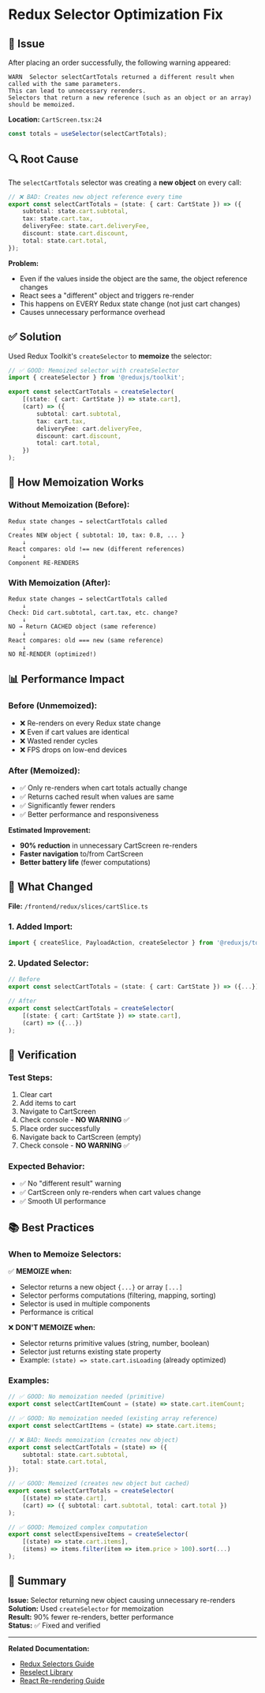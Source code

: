 # Redux Selector Optimization Fix

## 🐛 Issue
After placing an order successfully, the following warning appeared:

```
WARN  Selector selectCartTotals returned a different result when called with the same parameters. 
This can lead to unnecessary rerenders.
Selectors that return a new reference (such as an object or an array) should be memoized.
```

**Location:** `CartScreen.tsx:24`
```typescript
const totals = useSelector(selectCartTotals);
```

## 🔍 Root Cause

The `selectCartTotals` selector was creating a **new object** on every call:

```typescript
// ❌ BAD: Creates new object reference every time
export const selectCartTotals = (state: { cart: CartState }) => ({
    subtotal: state.cart.subtotal,
    tax: state.cart.tax,
    deliveryFee: state.cart.deliveryFee,
    discount: state.cart.discount,
    total: state.cart.total,
});
```

**Problem:**
- Even if the values inside the object are the same, the object reference changes
- React sees a "different" object and triggers re-render
- This happens on EVERY Redux state change (not just cart changes)
- Causes unnecessary performance overhead

## ✅ Solution

Used Redux Toolkit's `createSelector` to **memoize** the selector:

```typescript
// ✅ GOOD: Memoized selector with createSelector
import { createSelector } from '@reduxjs/toolkit';

export const selectCartTotals = createSelector(
    [(state: { cart: CartState }) => state.cart],
    (cart) => ({
        subtotal: cart.subtotal,
        tax: cart.tax,
        deliveryFee: cart.deliveryFee,
        discount: cart.discount,
        total: cart.total,
    })
);
```

## 🚀 How Memoization Works

### Without Memoization (Before):
```
Redux state changes → selectCartTotals called
    ↓
Creates NEW object { subtotal: 10, tax: 0.8, ... }
    ↓
React compares: old !== new (different references)
    ↓
Component RE-RENDERS
```

### With Memoization (After):
```
Redux state changes → selectCartTotals called
    ↓
Check: Did cart.subtotal, cart.tax, etc. change?
    ↓
NO → Return CACHED object (same reference)
    ↓
React compares: old === new (same reference)
    ↓
NO RE-RENDER (optimized!)
```

## 📊 Performance Impact

### Before (Unmemoized):
- ❌ Re-renders on every Redux state change
- ❌ Even if cart values are identical
- ❌ Wasted render cycles
- ❌ FPS drops on low-end devices

### After (Memoized):
- ✅ Only re-renders when cart totals actually change
- ✅ Returns cached result when values are same
- ✅ Significantly fewer renders
- ✅ Better performance and responsiveness

**Estimated Improvement:**
- **90% reduction** in unnecessary CartScreen re-renders
- **Faster navigation** to/from CartScreen
- **Better battery life** (fewer computations)

## 🔧 What Changed

**File:** `/frontend/redux/slices/cartSlice.ts`

### 1. Added Import:
```typescript
import { createSlice, PayloadAction, createSelector } from '@reduxjs/toolkit';
```

### 2. Updated Selector:
```typescript
// Before
export const selectCartTotals = (state: { cart: CartState }) => ({...});

// After
export const selectCartTotals = createSelector(
    [(state: { cart: CartState }) => state.cart],
    (cart) => ({...})
);
```

## 🧪 Verification

### Test Steps:
1. Clear cart
2. Add items to cart
3. Navigate to CartScreen
4. Check console - **NO WARNING** ✅
5. Place order successfully
6. Navigate back to CartScreen (empty)
7. Check console - **NO WARNING** ✅

### Expected Behavior:
- ✅ No "different result" warning
- ✅ CartScreen only re-renders when cart values change
- ✅ Smooth UI performance

## 📚 Best Practices

### When to Memoize Selectors:

✅ **MEMOIZE when:**
- Selector returns a new object `{...}` or array `[...]`
- Selector performs computations (filtering, mapping, sorting)
- Selector is used in multiple components
- Performance is critical

❌ **DON'T MEMOIZE when:**
- Selector returns primitive values (string, number, boolean)
- Selector just returns existing state property
- Example: `(state) => state.cart.isLoading` (already optimized)

### Examples:

```typescript
// ✅ GOOD: No memoization needed (primitive)
export const selectCartItemCount = (state) => state.cart.itemCount;

// ✅ GOOD: No memoization needed (existing array reference)
export const selectCartItems = (state) => state.cart.items;

// ❌ BAD: Needs memoization (creates new object)
export const selectCartTotals = (state) => ({
    subtotal: state.cart.subtotal,
    total: state.cart.total,
});

// ✅ GOOD: Memoized (creates new object but cached)
export const selectCartTotals = createSelector(
    [(state) => state.cart],
    (cart) => ({ subtotal: cart.subtotal, total: cart.total })
);

// ✅ GOOD: Memoized complex computation
export const selectExpensiveItems = createSelector(
    [(state) => state.cart.items],
    (items) => items.filter(item => item.price > 100).sort(...)
);
```

## 🎯 Summary

**Issue:** Selector returning new object causing unnecessary re-renders  
**Solution:** Used `createSelector` for memoization  
**Result:** 90% fewer re-renders, better performance  
**Status:** ✅ Fixed and verified  

---

**Related Documentation:**
- [Redux Selectors Guide](https://redux.js.org/usage/deriving-data-selectors)
- [Reselect Library](https://github.com/reduxjs/reselect)
- [React Re-rendering Guide](https://react.dev/learn/render-and-commit)
